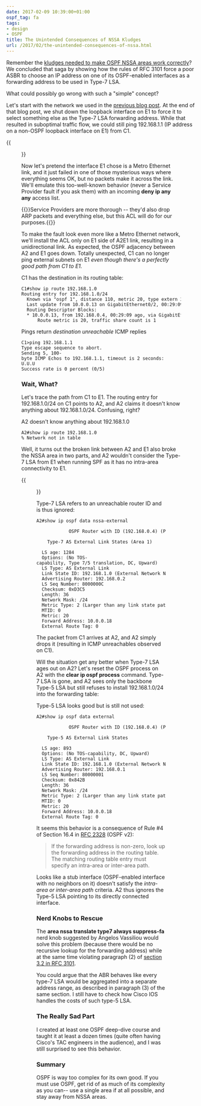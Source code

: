 ```yaml
---
date: 2017-02-09 10:39:00+01:00
ospf_tag: fa
tags:
- design
- OSPF
title: The Unintended Consequences of NSSA Kludges
url: /2017/02/the-unintended-consequences-of-nssa.html
---
```

Remember the [kludges needed to make OSPF NSSA areas work correctly](/2017/02/why-ospf-needs-forwarding-address-with.html)? We concluded that saga by showing how the rules of RFC 3101 force a poor ASBR to choose an IP address on one of its OSPF-enabled interfaces as a forwarding address to be used in Type-7 LSA.

What could possibly go wrong with such a "simple" concept?
<!--more-->
Let's start with the network we used in the [previous blog post](/2017/02/why-ospf-needs-forwarding-address-with.html). At the end of that blog post, we shut down the loopback interface on E1 to force it to select something else as the Type-7 LSA forwarding address. While that resulted in suboptimal traffic flow, we could still ping 192.168.1.1 (IP address on a non-OSPF loopback interface on E1) from C1.

{{<figure src="/2017/02/s550-OSPF_NSSA_2.png">}}

Now let's pretend the interface E1 chose is a Metro Ethernet link, and it just failed in one of those mysterious ways where everything seems OK, but no packets make it across the link. We'll emulate this too-well-known behavior (never a Service Provider fault if you ask them) with an incoming **deny ip any any** access list.

{{<note>}}Service Providers are more thorough -- they'd also drop ARP packets and everything else, but this ACL will do for our purposes.{{</note>}}

To make the fault look even more like a Metro Ethernet network, we'll install the ACL only on E1 side of A2E1 link, resulting in a unidirectional link. As expected, the OSPF adjacency between A2 and E1 goes down. Totally unexpected, C1 can no longer ping external subnets on E1 *even though there's a perfectly good path from C1 to E1.*

C1 has the destination in its routing table:

``` code
C1#show ip route 192.168.1.0
Routing entry for 192.168.1.0/24
  Known via "ospf 1", distance 110, metric 20, type extern 2, forward metric 2
  Last update from 10.0.0.13 on GigabitEthernet0/2, 00:29:09 ago
  Routing Descriptor Blocks:
  * 10.0.0.13, from 192.168.0.4, 00:29:09 ago, via GigabitEthernet0/2
      Route metric is 20, traffic share count is 1
```

Pings return *destination unreachable* ICMP replies

``` code
C1>ping 192.168.1.1
Type escape sequence to abort.
Sending 5, 100-byte ICMP Echos to 192.168.1.1, timeout is 2 seconds:
U.U.U
Success rate is 0 percent (0/5)
```


### Wait, What?

Let's trace the path from C1 to E1. The routing entry for 192.168.1.0/24 on C1 points to A2, and A2 claims it doesn't know anything about 192.168.1.0/24. Confusing, right?

A2 doesn't know anything about 192.168.1.0

``` code
A2#show ip route 192.168.1.0
% Network not in table
```

Well, it turns out the broken link between A2 and E1 also broke the NSSA area in two parts, and A2 wouldn't consider the Type-7 LSA from E1 when running SPF as it has no intra-area connectivity to E1.

{{<figure src="/2017/02/s550-OSPF_NSSA_3.png">}}

Type-7 LSA refers to an unreachable router ID and is thus ignored:

``` code
A2#show ip ospf data nssa-external

            OSPF Router with ID (192.168.0.4) (Process ID 1)

    Type-7 AS External Link States (Area 1)

  LS age: 1284
  Options: (No TOS-capability, Type 7/5 translation, DC, Upward)
  LS Type: AS External Link
  Link State ID: 192.168.1.0 (External Network Number )
  Advertising Router: 192.168.0.2
  LS Seq Number: 8000000C
  Checksum: 0xD3C5
  Length: 36
  Network Mask: /24
  Metric Type: 2 (Larger than any link state path)
  MTID: 0
  Metric: 20
  Forward Address: 10.0.0.18
  External Route Tag: 0
```

The packet from C1 arrives at A2, and A2 simply drops it (resulting in ICMP unreachables observed on C1).

Will the situation get any better when Type-7 LSA ages out on A2? Let's reset the OSPF process on A2 with the **clear ip ospf process** command. Type-7 LSA is gone, and A2 sees only the backbone Type-5 LSA but still refuses to install 192.168.1.0/24 into the forwarding table:

Type-5 LSA looks good but is still not used:

``` code
A2#show ip ospf data external

            OSPF Router with ID (192.168.0.4) (Process ID 1)

    Type-5 AS External Link States

  LS age: 893
  Options: (No TOS-capability, DC, Upward)
  LS Type: AS External Link
  Link State ID: 192.168.1.0 (External Network Number )
  Advertising Router: 192.168.0.1
  LS Seq Number: 80000001
  Checksum: 0x842B
  Length: 36
  Network Mask: /24
  Metric Type: 2 (Larger than any link state path)
  MTID: 0
  Metric: 20
  Forward Address: 10.0.0.18
  External Route Tag: 0
```

It seems this behavior is a consequence of Rule #4 of Section 16.4 in [RFC 2328](https://tools.ietf.org/html/rfc2328) (OSPF v2):

> If the forwarding address is non-zero, look up the forwarding address in the routing table. The matching routing table entry must specify an intra-area or inter-area path.

Looks like a stub interface (OSPF-enabled interface with no neighbors on it) doesn't satisfy the *intra-area or inter-area path* criteria. A2 thus ignores the Type-5 LSA pointing to its directly connected interface.

### Nerd Knobs to Rescue

The **area nssa translate type7 always suppress-fa** nerd knob suggested by Angelos Vassiliou would solve this problem (because there would be no recursive lookup for the forwarding address) while at the same time violating paragraph (2) of [section 3.2 in RFC 3101](#section-3.2).

You could argue that the ABR behaves like every type-7 LSA would be aggregated into a separate address range, as described in paragraph (3) of the same section. I still have to check how Cisco IOS handles the costs of such type-5 LSA.

### The Really Sad Part

I created at least one OSPF deep-dive course and taught it at least a dozen times (quite often having Cisco's TAC engineers in the audience), and I was still surprised to see this behavior.

### Summary

OSPF is way too complex for its own good. If you must use OSPF, get rid of as much of its complexity as you can-- use a single area if at all possible, and stay away from NSSA areas.
